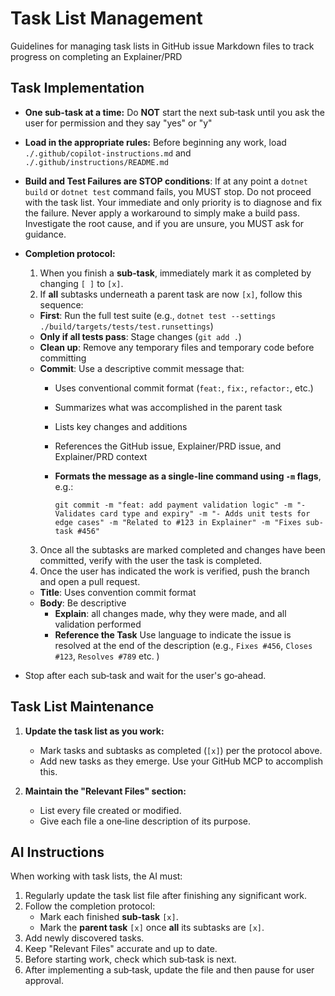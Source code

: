 # Task List Management

Guidelines for managing task lists in GitHub issue Markdown files to track progress on completing an Explainer/PRD

## Task Implementation

- **One sub-task at a time:** Do **NOT** start the next sub‑task until you ask the user for permission and they say "yes" or "y"
- **Load in the appropriate rules:** Before beginning any work, load `./.github/copilot-instructions.md` and `./.github/instructions/README.md`
- **Build and Test Failures are STOP conditions**: If at any point a `dotnet build` or `dotnet test` command fails, you MUST stop. Do not proceed with the task list. Your immediate and only priority is to diagnose and fix the failure. Never apply a workaround to simply make a build pass. Investigate the root cause, and if you are unsure, you MUST ask for guidance.
- **Completion protocol:**
  1. When you finish a **sub‑task**, immediately mark it as completed by changing `[ ]` to `[x]`.
  2. If **all** subtasks underneath a parent task are now `[x]`, follow this sequence:
    - **First**: Run the full test suite (e.g., `dotnet test --settings ./build/targets/tests/test.runsettings`)
    - **Only if all tests pass**: Stage changes (`git add .`)
    - **Clean up**: Remove any temporary files and temporary code before committing
    - **Commit**: Use a descriptive commit message that:
      - Uses conventional commit format (`feat:`, `fix:`, `refactor:`, etc.)
      - Summarizes what was accomplished in the parent task
      - Lists key changes and additions
      - References the GitHub issue, Explainer/PRD issue, and Explainer/PRD context
      - **Formats the message as a single-line command using `-m` flags**, e.g.:

        ```text
        git commit -m "feat: add payment validation logic" -m "- Validates card type and expiry" -m "- Adds unit tests for edge cases" -m "Related to #123 in Explainer" -m "Fixes sub-task #456"
        ```

  3. Once all the subtasks are marked completed and changes have been committed, verify with the user the task is completed.
  4. Once the user has indicated the work is verified, push the branch and open a pull request.
    - **Title**: Uses convention commit format
    - **Body**: Be descriptive
      - **Explain**: all changes made, why they were made, and all validation performed
      - **Reference the Task** Use language to indicate the issue is resolved at the end of the description (e.g., `Fixes #456`, `Closes #123`, `Resolves #789` etc. )
- Stop after each sub‑task and wait for the user's go‑ahead.

## Task List Maintenance

1. **Update the task list as you work:**
   - Mark tasks and subtasks as completed (`[x]`) per the protocol above.
   - Add new tasks as they emerge. Use your GitHub MCP to accomplish this.

2. **Maintain the "Relevant Files" section:**
   - List every file created or modified.
   - Give each file a one‑line description of its purpose.

## AI Instructions

When working with task lists, the AI must:

1. Regularly update the task list file after finishing any significant work.
2. Follow the completion protocol:
   - Mark each finished **sub‑task** `[x]`.
   - Mark the **parent task** `[x]` once **all** its subtasks are `[x]`.
3. Add newly discovered tasks.
4. Keep "Relevant Files" accurate and up to date.
5. Before starting work, check which sub‑task is next.
6. After implementing a sub‑task, update the file and then pause for user approval.
